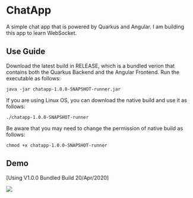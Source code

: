 # ChatApp

A simple chat app that is powered by Quarkus and Angular. I am building this app to learn WebSocket.

## Use Guide

Download the latest build in RELEASE, which is a bundled verion that contains both the Quarkus Backend and the Angular Frontend. Run the executable as follows:

    java -jar chatapp-1.0.0-SNAPSHOT-runner.jar

If you are using Linux OS, you can download the native build and use it as follows:

    ./chatapp-1.0.0-SNAPSHOT-runner

Be aware that you may need to change the permission of native build as follows:

    chmod +x chatapp-1.0.0-SNAPSHOT-runner

## Demo

[Using V1.0.0 Bundled Build 20/Apr/2020]

<img src="https://user-images.githubusercontent.com/45169791/79766180-36542180-835a-11ea-9b6e-b96574f4078c.gif">
